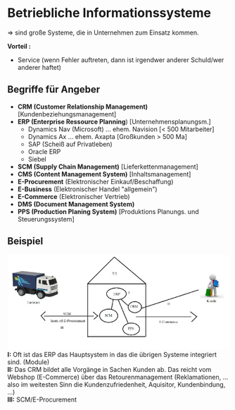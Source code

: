# Betriebliche Informationssysteme
=> sind große Systeme, die in Unternehmen zum Einsatz kommen.  

__Vorteil :__  
- Service (wenn Fehler auftreten, dann ist irgendwer anderer Schuld/wer anderer haftet)

## Begriffe für Angeber
- __CRM (Customer Relationship Management)__ [Kundenbeziehungsmanagement]  
- __ERP (Enterprise Ressource Planning__) [Unternehmensplanungsm.]  
    - Dynamics Nav (Microsoft) ... ehem. Navision [< 500 Mitarbeiter]  
    - Dynamics Ax ... ehem. Axapta [Großkunden > 500 Ma]  
    - SAP (Scheiß auf Privatleben)  
    - Oracle ERP  
    - Siebel
- __SCM (Supply Chain Management)__ [Lieferkettenmanagement]  
- __CMS (Content Management System)__ [Inhaltsmanagement]  
- __E-Procurement__ (Elektronischer Einkauf/Beschaffung)  
- __E-Business__ (Elektronischer Handel "allgemein")  
- __E-Commerce__ (Elektronischer Vertrieb)  
- __DMS (Document Management System)__  
- __PPS (Production Planing System)__ [Produktions Planungs. und Steuerungssystem]  

## Beispiel
![Beispiel](images/pic.jpg)  
__I:__ Oft ist das ERP das Hauptsystem in das die übrigen Systeme integriert sind. (Module)  
__II:__ Das CRM bildet alle Vorgänge in Sachen Kunden ab. Das reicht vom Webshop (E-Commerce) über das Retourenmanagement (Reklamationen, ... also im weitesten Sinn die Kundenzufriedenheit, Aquisitor, Kundenbindung, ...)  
__III:__ SCM/E-Procurement